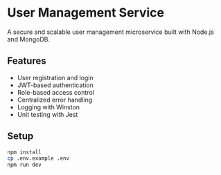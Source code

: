 # User Management Service

A secure and scalable user management microservice built with Node.js and MongoDB.

## Features
- User registration and login
- JWT-based authentication
- Role-based access control
- Centralized error handling
- Logging with Winston
- Unit testing with Jest

## Setup
```bash
npm install
cp .env.example .env
npm run dev
